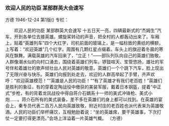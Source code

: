 ### 欢迎人民的功臣  某部群英大会速写
方德
1946-12-24
第1版()
专栏：

　　欢迎人民的功臣
    某部群英大会速写
    十五日天一亮，四辆最新式的“杰姆生”汽车，开到各单位去接英雄。螺旋桨转动的声音，把全村的人都轰动出来了。车厢上，贴着“英雄列车”四个大红字，司机前面的玻璃上，是一幅标致的黄纸的横额，上写着：“欢迎英雄”几个红字。周围有几颗红星点缀着。车头上的旗迎着冬晨的寒风在飘舞。满载英雄的汽车回来了，“立正！”——部队列队向自己的英雄们致敬。人群像潮水似的向村口涌去，围绕着英雄们列车。锣鼓喧天、笙管悠扬，雄壮的军号伴和着雄壮的歌声倾壮出人民对英雄的敬意。英雄们一个个跳下汽车，脸上现出了无限兴奋与快乐。英雄们向报到处走去，欢迎的人群高举起了手臂，齐声欢呼：“欢迎英雄模范！”“英雄是人民的功臣！”“有了英雄才有我们老百姓！”英雄们是胜利的象征，有的穿着定陶战役中缴获的美装军服，戴着日本钢盔，提着“中正式”步枪，有的背着龙凤战役中得自蒋介石嫡系十一师的美式冲锋枪、美式小炮……。蒋介石所有的美式装备，差不多在英雄们的身上都可以找到。在英雄的宴会上，秦专员代表二百万人民向英雄致敬，附近村庄的老百姓也派代表来为英雄敬酒。人民的功臣们举杯痛饮，互相勉励着说：“坐的英雄席，要干英雄事，下次打仗一定要打得更漂亮。”会场上洋溢着一片英雄气概。
              （方德）
